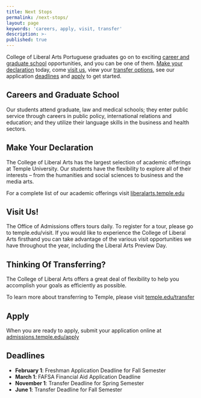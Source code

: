 ```yaml
---
title: Next Stops
permalink: /next-stops/
layout: page
keywords: 'careers, apply, visit, transfer'
description: >-
published: true
---
```

College of Liberal Arts Portuguese graduates go on to exciting [career and graduate school](#careers-and-graduate-school) opportunities, and you can be one of them. [Make your declaration](#make-your-declaration) today, come [visit us](visit-us), view your [transfer options](#thinking-of-transferring), see our application [deadlines](#deadlines) and [apply](#apply) to get started.

## Careers and Graduate School
Our students attend graduate, law and medical schools; they enter public service through careers in public policy, international relations and education; and they utilize their language skills in the business and health sectors.

## Make Your Declaration
The College of Liberal Arts has the largest selection of academic offerings at Temple University. Our students have the flexibility to explore all of their interests – from the humanities and social sciences to business and the media arts.

For a complete list of our academic offerings visit [liberalarts.temple.edu](liberalarts.temple.edu)

## Visit Us!
The Office of Admissions offers tours daily. To register for a tour, please go to temple.edu/visit. 
If you would like to experience the College of Liberal Arts firsthand you can take advantage of the various visit opportunities we have throughout the year, including the Liberal Arts Preview Day.

## Thinking Of Transferring?
The College of Liberal Arts offers a great deal of flexibility to help you accomplish your goals as efficiently as possible.

To learn more about transferring to Temple, please visit [temple.edu/transfer](temple.edu/transfer)

## Apply
When you are ready to apply, submit your application online at [admissions.temple.edu/apply](http://admissions.temple.edu/apply)

## Deadlines
- **February 1**: Freshman Application Deadline for Fall Semester
- **March 1**: FAFSA Financial Aid Application Deadline
- **November 1**: Transfer Deadline for Spring Semester
- **June 1**: Transfer Deadline for Fall Semester
